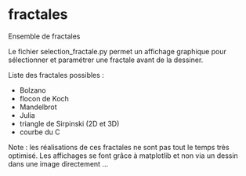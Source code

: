 # fractales
Ensemble de fractales

Le fichier selection_fractale.py permet un affichage graphique pour sélectionner et paramétrer une fractale avant
de la dessiner.

Liste des fractales possibles :
  - Bolzano
  - flocon de Koch
  - Mandelbrot
  - Julia
  - triangle de Sirpinski (2D et 3D)
  - courbe du C
  
Note : les réalisations de ces fractales ne sont pas tout le temps très optimisé. Les affichages se font grâce à matplotlib et non via un dessin dans une image directement ...
